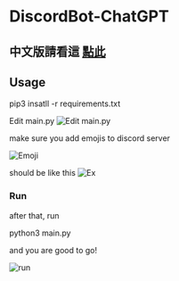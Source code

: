 # DiscordBot-ChatGPT
## 中文版請看這 [點此](https://blog.thisisch.net/make-a-ai-discord-bot-with-chatgpt-and-on-github/)
## Usage
pip3 insatll -r requirements.txt

Edit main.py
![](https://media.discordapp.net/attachments/846907280368599060/1059473292819439706/image.png "Edit main.py")

make sure you add emojis to discord server

![](https://media.discordapp.net/attachments/846907280368599060/1051050119446925332/image.png "Emoji")

should be like this
![](https://media.discordapp.net/attachments/846907280368599060/1051050916536647710/image.png "Ex")

### Run 
after that, run


python3 main.py

and you are good to go!

![](https://cdn.discordapp.com/attachments/846907280368599060/1051055338767536189/image.png "run")
